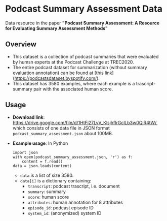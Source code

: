 Podcast Summary Assessment Data
===================================
Data resource in the paper **"Podcast Summary Assessment: A Resource for Evaluating Summary Assessment Methods"**

## Overview
- This dataset is a collection of podcast summaries that were evaluated by humsn experts at the Podcast Challenge at TREC2020.
- The entire podcast dataset for summarization (without summary evaluation annotation) can be found at [this link] (https://podcastsdataset.byspotify.com/).
- This dataset has 3580 examples, where each example is a trascript-summary pair with the associated human score. 

## Usage
- **Download link**: <https://drive.google.com/file/d/1HtFj27LvV_KlsjhflrGclLb3w0QiR4tW/>, which consists of one data file in JSON format ```podcast_summary_assessment.json``` about 100MB.
- **Example usage**: In Python

	```
	import json
	with open(podcast_summary_assessment.json, 'r') as f:
		content = f.read()
	data = json.loads(content)
	```

	- ```data``` is a list of size 3580.  
	- ```data[i]``` is a dictionary containing:
		- ```transcript```: podcast trascript, i.e. document
		- ```summary```: summary
		- ```score```: human score
		- ```attributes```: human annotation for 8 attributes
		- ```episode_id```: podcast episode ID
		- ```system_id```: (anonymized) system ID
